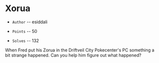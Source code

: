 # Xorua

- `Author` -- esiddali

- `Points` -- 50

- `Solves` -- 132

When Fred put his Zorua in the Driftveil City Pokecenter's PC something a bit strange happened. Can you help him figure out what happened?


